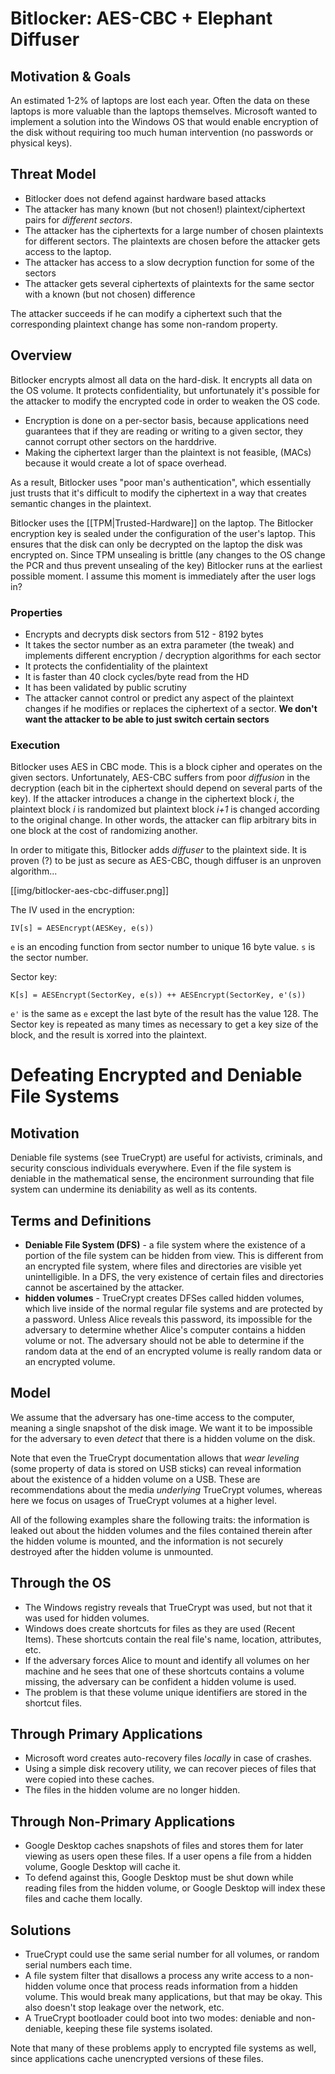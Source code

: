 # Bitlocker: AES-CBC + Elephant Diffuser

## Motivation & Goals
An estimated 1-2% of laptops are lost each year. Often the data on these laptops is more valuable than the laptops themselves. Microsoft wanted to implement a solution into the Windows OS that would enable encryption of the disk without requiring too much human intervention (no passwords or physical keys). 

## Threat Model

* Bitlocker does not defend against hardware based attacks
* The attacker has many known (but not chosen!) plaintext/ciphertext pairs for *different sectors*.
* The attacker has the ciphertexts for a large number of chosen plaintexts for different sectors. The plaintexts are chosen before the attacker gets access to the laptop.
* The attacker has access to a slow decryption function for some of the sectors
* The attacker gets several ciphertexts of plaintexts for the same sector with a known (but not chosen) difference

The attacker succeeds if he can modify a ciphertext such that the corresponding plaintext change has some non-random property.

## Overview
Bitlocker encrypts almost all data on the hard-disk. It encrypts all data on the OS volume. It protects confidentiality, but unfortunately it's possible for the attacker to modify the encrypted code in order to weaken the OS code. 

* Encryption is done on a per-sector basis, because applications need guarantees that if they are reading or writing to a given sector, they cannot corrupt other sectors on the harddrive. 
* Making the ciphertext larger than the plaintext is not feasible, (MACs) because it would create a lot of space overhead.

As a result, Bitlocker uses "poor man's authentication", which essentially just trusts that it's difficult to modify the ciphertext in a way that creates semantic changes in the plaintext.

Bitlocker uses the [[TPM|Trusted-Hardware]] on the laptop. The Bitlocker encryption key is sealed under the configuration of the user's laptop. This ensures that the disk can only be decrypted on the laptop the disk was encrypted on. Since TPM unsealing is brittle (any changes to the OS change the PCR and thus prevent unsealing of the key) Bitlocker runs at the earliest possible moment. I assume this moment is immediately after the user logs in?

### Properties

* Encrypts and decrypts disk sectors from 512 - 8192 bytes
* It takes the sector number as an extra parameter (the tweak) and implements different encryption / decryption algorithms for each sector
* It protects the confidentiality of the plaintext
* It is faster than 40 clock cycles/byte read from the HD
* It has been validated by public scrutiny
* The attacker cannot control or predict any aspect of the plaintext changes if he modifies or replaces the ciphertext of a sector. **We don't want the attacker to be able to just switch certain sectors**

### Execution
Bitlocker uses AES in CBC mode. This is a block cipher and operates on the given sectors. Unfortunately, AES-CBC suffers from poor *diffusion* in the decryption (each bit in the ciphertext should depend on several parts of the key). If the attacker introduces a change in the ciphertext block *i*, the plaintext block *i* is randomized but plaintext block *i+1* is changed according to the original change. In other words, the attacker can flip arbitrary bits in one block at the cost of randomizing another. 

In order to mitigate this, Bitlocker adds *diffuser* to the plaintext side. It is proven (?) to be just as secure as AES-CBC, though diffuser is an unproven algorithm...

[[img/bitlocker-aes-cbc-diffuser.png]]

The IV used in the encryption:

```
IV[s] = AESEncrypt(AESKey, e(s))
```

`e` is an encoding function from sector number to unique 16 byte value. `s` is the sector number.

Sector key:

```
K[s] = AESEncrypt(SectorKey, e(s)) ++ AESEncrypt(SectorKey, e'(s))
```
`e'` is the same as `e` except the last byte of the result has the value 128. The Sector key is repeated as many times as necessary to get a key size of the block, and the result is xorred into the plaintext.

# Defeating Encrypted and Deniable File Systems

## Motivation
Deniable file systems (see TrueCrypt) are useful for activists, criminals, and security conscious individuals everywhere. Even if the file system is deniable in the mathematical sense, the encironment surrounding that file system can undermine its deniability as well as its contents.

## Terms and Definitions

* **Deniable File System (DFS)** - a file system where the existence of a portion of the file system can be hidden from view. This is different from an encrypted file system, where files and directories are visible yet unintelligible. In a DFS, the very existence of certain files and directories cannot be ascertained by the attacker. 
* **hidden volumes** - TrueCrypt creates DFSes called hidden volumes, which live inside of the normal regular file systems and are protected by a password. Unless Alice reveals this password, its impossible for the adversary to determine whether Alice's computer contains a hidden volume or not. The adversary should not be able to determine if the random data at the end of an encrypted volume is really random data or an encrypted volume.

## Model

We assume that the adversary has one-time access to the computer, meaning a single snapshot of the disk image. We want it to be impossible for the adversary to even *detect* that there is a hidden volume on the disk.

Note that even the TrueCrypt documentation allows that *wear leveling* (some property of data is stored on USB sticks) can reveal information about the existence of a hidden volume on a USB. These are recommendations about the media *underlying* TrueCrypt volumes, whereas here we focus on usages of TrueCrypt volumes at a higher level.

All of the following examples share the following traits: the information is leaked out about the hidden volumes and the files contained therein after the hidden volume is mounted, and the information is not securely destroyed after the hidden volume is unmounted.

## Through the OS

* The Windows registry reveals that TrueCrypt was used, but not that it was used for hidden volumes.
* Windows does create shortcuts for files as they are used (Recent Items). These shortcuts contain the real file's name, location, attributes, etc.
* If the adversary forces Alice to mount and identify all volumes on her machine and he sees that one of these shortcuts contains a volume missing, the adversary can be confident a hidden volume is used.
* The problem is that these volume unique identifiers are stored in the shortcut files. 


## Through Primary Applications

* Microsoft word creates auto-recovery files *locally* in case of crashes. 
* Using a simple disk recovery utility, we can recover pieces of files that were copied into these caches.
* The files in the hidden volume are no longer hidden.

## Through Non-Primary Applications

* Google Desktop caches snapshots of files and stores them for later viewing as users open these files. If a user opens a file from a hidden volume, Google Desktop will cache it. 
* To defend against this, Google Desktop must be shut down while reading files from the hidden volume, or Google Desktop will index these files and cache them locally.

## Solutions

* TrueCrypt could use the same serial number for all volumes, or random serial numbers each time.
* A file system filter that disallows a process any write access to a non-hidden volume once that process reads information from a hidden volume. This would break many applications, but that may be okay. This also doesn't stop leakage over the network, etc.
* A TrueCrypt bootloader could boot into two modes: deniable and non-deniable, keeping these file systems isolated.

Note that many of these problems apply to encrypted file systems as well, since applications cache unencrypted versions of these files.
